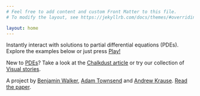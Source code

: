 ```yaml
---
# Feel free to add content and custom Front Matter to this file.
# To modify the layout, see https://jekyllrb.com/docs/themes/#overriding-theme-defaults

layout: home
---
```


Instantly interact with solutions to partial differential equations (PDEs). Explore the examples below or just press [Play!](/sim/)

New to [PDEs](https://en.wikipedia.org/wiki/Partial_differential_equation)? Take a look at the [Chalkdust article](https://chalkdustmagazine.com/regulars/on-the-cover/visual-pde/) or try our collection of [Visual stories](/visual-stories). 

A project by [Benjamin Walker](https://benjaminwalker.info/), [Adam Townsend](https://adamtownsend.com/) and [Andrew Krause](https://www.andrewkrause.org/). [Read the paper](https://doi.org/10.1007/s11538-023-01218-4).
